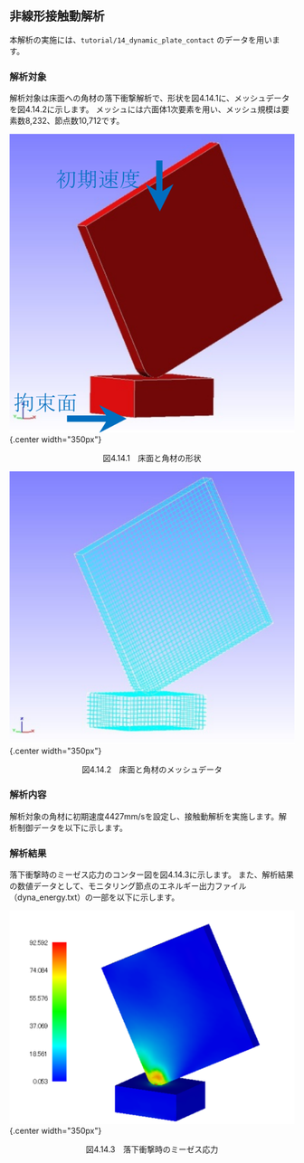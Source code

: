 ##  非線形接触動解析

本解析の実施には、`tutorial/14_dynamic_plate_contact` のデータを用います。

### 解析対象

解析対象は床面への角材の落下衝撃解析で、形状を図4.14.1に、メッシュデータを図4.14.2に示します。
メッシュには六面体1次要素を用い、メッシュ規模は要素数8,232、節点数10,712です。

![床面と角材の形状](./media/tutorial14_01.png){.center width="350px"}
<div style="text-align: center;">
図4.14.1　床面と角材の形状
</div>

![床面と角材のメッシュデータ](./media/tutorial14_02.png){.center width="350px"}
<div style="text-align: center;">
図4.14.2　床面と角材のメッシュデータ
</div>

### 解析内容

解析対象の角材に初期速度4427mm/sを設定し、接触動解析を実施します。解析制御データを以下に示します。

### 解析結果

落下衝撃時のミーゼス応力のコンター図を図4.14.3に示します。
また、解析結果の数値データとして、モニタリング節点のエネルギー出力ファイル（dyna_energy.txt）の一部を以下に示します。

![落下衝撃時のミーゼス応力](./media/tutorial14_03.png){.center width="350px"}
<div style="text-align: center;">
図4.14.3　落下衝撃時のミーゼス応力
</div>



